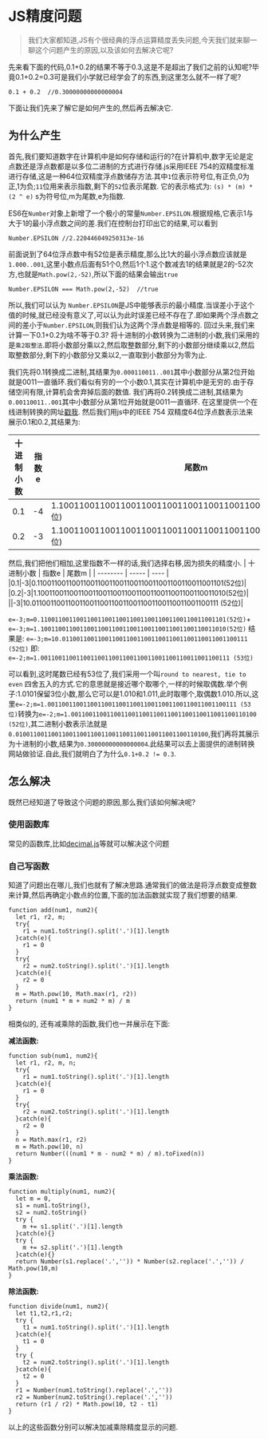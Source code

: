 # JS精度问题
> 我们大家都知道,JS有个很经典的浮点运算精度丢失问题,今天我们就来聊一聊这个问题产生的原因,以及该如何去解决它呢?

先来看下面的代码,0.1+0.2的结果不等于0.3,这是不是超出了我们之前的认知呢?毕竟0.1+0.2=0.3可是我们小学就已经学会了的东西,到这里怎么就不一样了呢?
```
0.1 + 0.2  //0.30000000000000004
```
下面让我们先来了解它是如何产生的,然后再去解决它.
## 为什么产生
首先,我们要知道数字在计算机中是如何存储和运行的?在计算机中,数字无论是定点数还是浮点数都是以多位二进制的方式进行存储.js采用IEEE 754的双精度标准进行存储,这是一种64位双精度浮点数储存方法.其中`1`位表示符号位,有正负,0为正,1为负;`11`位用来表示指数,剩下的`52`位表示尾数.
它的表示格式为:
`(s) * (m) * (2 ^ e)`
s为符号位,m为尾数,e为指数.

ES6在`Number`对象上新增了一个极小的常量`Number.EPSILON`.根据规格,它表示1与大于1的最小浮点数之间的差.我们在控制台打印出它的结果,可以看到
```
Number.EPSILON //2.220446049250313e-16
```
前面说到了64位浮点数中有52位是表示精度,那么比1大的最小浮点数应该就是`1.000..001`,这里小数点后面有51个0,然后1个1.这个数减去1的结果就是2的-52次方,也就是`Math.pow(2,-52)`,所以下面的结果会输出`true`
```
Number.EPSILON === Math.pow(2,-52)  //true
```
所以,我们可以认为 `Number.EPSILON`是JS中能够表示的最小精度.当误差小于这个值的时候,就已经没有意义了,可以认为此时误差已经不存在了.即如果两个浮点数之间的差小于`Number.EPSILON`,则我们认为这两个浮点数是相等的.
回过头来,我们来计算一下0.1+0.2为啥不等于0.3?
将十进制的小数转换为二进制的小数,我们采用的是`乘2取整法`.即将小数部分乘以2,然后取整数部分,剩下的小数部分继续乘以2,然后取整数部分,剩下的小数部分又乘以2,一直取到小数部分为零为止.

我们先将0.1转换成二进制,其结果为`0.000110011..001`其中小数部分从第2位开始就是0011一直循环.我们看似有穷的一个小数0.1,其实在计算机中是无穷的.由于存储空间有限,计算机会舍弃掉后面的数值.
我们再将0.2转换成二进制,其结果为`0.00110011..001`其中小数部分从第1位开始就是0011一直循环.
在这里提供一个在线进制转换的网址[戳我](https://tool.oschina.net/hexconvert/).
然后我们用js中的IEEE 754 双精度64位浮点数表示法来展示0.1和0.2,其结果为:

| 十进制小数 | 指数e  |  尾数m  |
| --------   | -----  | ----  |
|0.1|-4|1.1001100110011001100110011001100110011001100110011010(52位)|
|0.2|-3|1.1001100110011001100110011001100110011001100110011010(52位)|
然后,我们把他们相加,这里指数不一样的话,我们选择右移,因为损失的精度小.
| 十进制小数 | 指数e  |  尾数m  |
| --------   | -----  | ----  |
|0.1|-3|0.1100110011001100110011001100110011001100110011001101(52位)|
|0.2|-3|1.1001100110011001100110011001100110011001100110011010(52位)|
||-3|10.0110011001100110011001100110011001100110011001100111 (52位)|

`e=-3;m=0.1100110011001100110011001100110011001100110011001101(52位)`+
`e=-3;m=1.1001100110011001100110011001100110011001100110011010(52位)`
结果是:
`e=-3;m=10.0110011001100110011001100110011001100110011001100111 (52位)` 即:
`e=-2;m=1.00110011001100110011001100110011001100110011001100111 (53位)`

可以看到,这时尾数已经有53位了,我们采用一个叫`round to nearest, tie to even` 四舍五入的方式.它的意思就是接近哪个取哪个,一样的时候取偶数.举个例子:1.0101保留3位小数,那么它可以是1.010和1.011,此时取哪个,取偶数1.010.所以,这里`e=-2;m=1.00110011001100110011001100110011001100110011001100111 (53位)`转换为`e=-2;m=1.0011001100110011001100110011001100110011001100110100 (52位)`,其二进制小数表示法就是`0.010011001100110011001100110011001100110011001100110100`,我们再将其展示为十进制的小数,结果为`0.30000000000000004`.此结果可以去上面提供的进制转换网站做验证.自此,我们就明白了为什么`0.1+0.2 != 0.3`.

## 怎么解决

既然已经知道了导致这个问题的原因,那么我们该如何解决呢?
### 使用函数库
常见的函数库,比如[decimal.js](https://www.npmjs.com/package/decimal.js/v/10.0.0)等就可以解决这个问题
### 自己写函数
知道了问题出在哪儿,我们也就有了解决思路.通常我们的做法是将浮点数变成整数来计算,然后再确定小数点的位置,下面的加法函数就实现了我们想要的结果.
```
function add(num1, num2){
  let r1, r2, m;
  try{
    r1 = num1.toString().split('.')[1].length
  }catch(e){
    r1 = 0
  }
  try{
    r2 = num2.toString().split('.')[1].length
  }catch(e){
    r2 = 0
  }
  m = Math.pow(10, Math.max(r1, r2))
  return (num1 * m + num2 * m) / m
}
```
相类似的, 还有减乘除的函数,我们也一并展示在下面:

**减法函数:**
```
function sub(num1, num2){
  let r1, r2, m, n;
  try{
    r1 = num1.toString().split('.')[1].length
  }catch(e){
    r1 = 0
  }
  try{
    r2 = num2.toString().split('.')[1].length
  }catch(e){
    r2 = 0
  }
  n = Math.max(r1, r2)
  m = Math.pow(10, n)
  return Number(((num1 * m - num2 * m) / m).toFixed(n))
}

```

**乘法函数:**
```
function multiply(num1, num2){
  let m = 0,
  s1 = num1.toString(),
  s2 = num2.toString()
  try {
    m += s1.split('.')[1].length
  }catch(e){}
  try {
    m += s2.split('.')[1].length
  }catch(e){}
  return Number(s1.replace('.','')) * Number(s2.replace('.','')) / Math.pow(10,m)
}

```

**除法函数:**
```
function divide(num1, num2){
  let t1,t2,r1,r2;
  try {
    t1 = num1.toString().split('.')[1].length
  }catch(e){
    t1 = 0
  }
  try {
    t2 = num2.toString().split('.')[1].length
  }catch(e){
    t2 = 0
  }
  r1 = Number(num1.toString().replace('.',''))
  r2 = Number(num2.toString().replace('.',''))
  return (r1 / r2) * Math.pow(10, t2 - t1)
}
```

以上的这些函数分别可以解决加减乘除精度显示的问题.